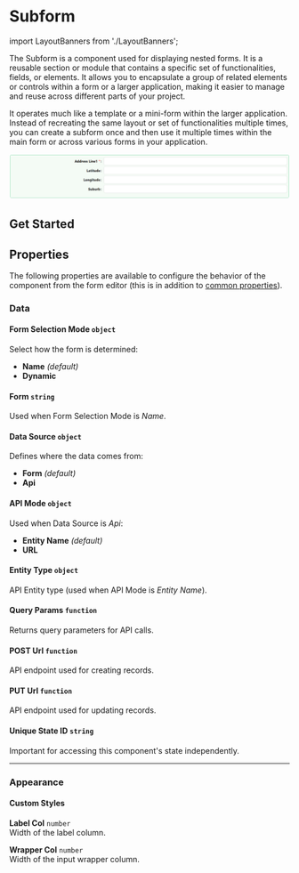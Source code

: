 # Subform


import LayoutBanners from './LayoutBanners';

The Subform is a component used for displaying nested forms. It is a reusable section or module that contains a specific set of functionalities, fields, or elements. It allows you to encapsulate a group of related elements or controls within a form or a larger application, making it easier to manage and reuse across different parts of your project.

It operates much like a template or a mini-form within the larger application. Instead of recreating the same layout or set of functionalities multiple times, you can create a subform once and then use it multiple times within the main form or across various forms in your application.

[//]: # '<iframe width="100%" height="500" src="https://pd-docs-adminportal-test.shesha.dev/shesha/forms-designer/?id=7c2aa336-4e33-43ab-b6d1-4cb829821ea5" title="Sub Form Component" ></iframe>'

![Image](../Layouts/images/subform1.png)

## **Get Started**

<LayoutBanners url="https://app.guideflow.com/embed/8ko1g14i5r" type={1}/>

## Properties

The following properties are available to configure the behavior of the component from the form editor (this is in addition to [common properties](/docs/front-end-basics/form-components/common-component-properties)).

### Data

#### **Form Selection Mode** `object`  
Select how the form is determined:
- **Name** *(default)*
- **Dynamic**

#### **Form** `string`  
Used when Form Selection Mode is *Name*.

#### **Data Source** `object`  
Defines where the data comes from:
- **Form** *(default)*
- **Api**

#### **API Mode** `object`  
Used when Data Source is *Api*:
- **Entity Name** *(default)*
- **URL**

#### **Entity Type** `object`  
API Entity type (used when API Mode is *Entity Name*).

#### **Query Params** `function`  
Returns query parameters for API calls.

#### **POST Url** `function`  
API endpoint used for creating records.

#### **PUT Url** `function`  
API endpoint used for updating records.

#### **Unique State ID** `string`  
Important for accessing this component's state independently.

___

### Appearance
#### Custom Styles
**Label Col** `number`  
Width of the label column.

**Wrapper Col** `number`  
Width of the input wrapper column.
